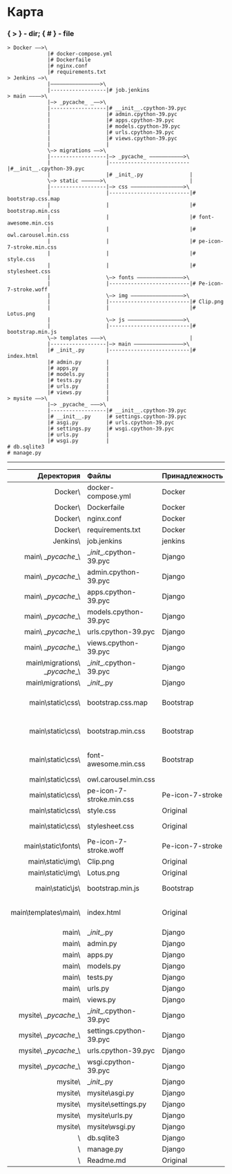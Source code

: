 Карта
=====
### { > } - dir; { # } - file
```
> Docker ――>\
             |# docker-compose.yml
             |# Dockerfaile
             |# nginx.conf
             |# requirements.txt
> Jenkins ―>\
             |――――――――――――――――>\
             |------------------|# job.jenkins
> main ――――>\
             |―> _pycache_ _――>\
             |------------------|# __init__.cpython-39.pyc
             |                  |# admin.cpython-39.pyc
             |                  |# apps.cpython-39.pyc
             |                  |# models.cpython-39.pyc
             |                  |# urls.cpython-39.pyc
             |                  |# views.cpython-39.pyc
             |                  |
             \―> migrations ――>\
             |------------------|―> _pycache_ ―――――――――――>\
             |                  |--------------------------|#__init__.cpython-39.pyc
             |                  |# _init_.py               |
             \―> static ――――――>\                           |
             |------------------|―> css ―――――――――――――――――>\
             |                  |--------------------------|# bootstrap.css.map
             |                  |                          |# bootstrap.min.css
             |                  |                          |# font-awesome.min.css
             |                  |                          |# owl.carousel.min.css
             |                  |                          |# pe-icon-7-stroke.min.css
             |                  |                          |# style.css
             |                  |                          |# stylesheet.css
             |                  \―> fonts ―――――――――――――――>\
             |                  |--------------------------|# Pe-icon-7-stroke.woff
             |                  \―> img ―――――――――――――――――>\
             |                  |--------------------------|# Clip.png
             |                  |                          |# Lotus.png
             |                  \―> js ――――――――――――――――――>\
             |                  |--------------------------|# bootstrap.min.js  
             \―> templates ―――>\                           |
             |------------------|―> main ――――――――――――――――>\
             |# _init_.py       |--------------------------|# index.html
             |# admin.py        |
             |# apps.py         |
             |# models.py       |
             |# tests.py        |
             |# urls.py         |
             |# views.py        |                                              
> mysite ――>\                   |
             |―> _pycache_ ―――>\
             |------------------|# __init__.cpython-39.pyc
             |# __init__.py     |# settings.cpython-39.pyc
             |# asgi.py         |# urls.cpython-39.pyc
             |# settings.py     |# wsgi.cpython-39.pyc
             |# urls.py         |
             |# wsgi.py         |
# db.sqlite3
# manage.py
```
____
| Деректория                     | Файлы                    | Принадлежность    | Описание                  |
|-------------------------------:|:-------------------------|:------------------|:-------------------------:|
| Docker\                        | docker-compose.yml       | Docker            |
| Docker\                        | Dockerfaile              | Docker            |
| Docker\                        | nginx.conf               | Docker            |
| Docker\                        | requirements.txt         | Docker            |
| Jenkins\                       | job.jenkins              | jenkins           |
| main\ \__pycache__\            | \__init__.cpython-39.pyc | Django            |
| main\ \__pycache__\            | admin.cpython-39.pyc     | Django            |
| main\ \__pycache__\            | apps.cpython-39.pyc      | Django            |
| main\ \__pycache__\            | models.cpython-39.pyc    | Django            |
| main\ \__pycache__\            | urls.cpython-39.pyc      | Django            |
| main\ \__pycache__\            | views.cpython-39.pyc     | Django            |
| main\migrations\ \__pycache__\ | \__init__.cpython-39.pyc | Django            |
| main\migrations\               | \__init__.py             | Django            |
| main\static\css\               | bootstrap.css.map        | Bootstrap         | CSS инструментарий вспом. |
| main\static\css\               | bootstrap.min.css        | Bootstrap         | CSS инструментарий основ. |
| main\static\css\               | font-awesome.min.css     | Bootstrap         | CSS инструментарий вспом. |
| main\static\css\               | owl.carousel.min.css     |                   |
| main\static\css\               | pe-icon-7-stroke.min.css | Pe-icon-7-stroke  | CSS иконки                |
| main\static\css\               | style.css                | Original          |
| main\static\css\               | stylesheet.css           | Original          | Основная  таблица стилей  |
| main\static\fonts\             | Pe-icon-7-stroke.woff    | Pe-icon-7-stroke  | Шрифты                    |
| main\static\img\               | Clip.png                 | Original          | Иконка                    |
| main\static\img\               | Lotus.png                | Original          | Иконка                    |
| main\static\js\                | bootstrap.min.js         | Bootstrap         | Скрипты для Bootstrap     |
| main\templates\main\           | index.html               | Original          | Шаблон домашней страницы  |
| main\                          | \__init__.py             | Django            |
| main\                          | admin.py                 | Django            |
| main\                          | apps.py                  | Django            |
| main\                          | models.py                | Django            |
| main\                          | tests.py                 | Django            |
| main\                          | urls.py                  | Django            |
| main\                          | views.py                 | Django            |
| mysite\ \__pycache__\          | \__init__.cpython-39.pyc | Django            |
| mysite\ \__pycache__\          | settings.cpython-39.pyc  | Django            |
| mysite\ \__pycache__\          | urls.cpython-39.pyc      | Django            |
| mysite\ \__pycache__\          | wsgi.cpython-39.pyc      | Django            |
| mysite\                        | \__init__.py             | Django            |
| mysite\                        | mysite\asgi.py           | Django            |
| mysite\                        | mysite\settings.py       | Django            |
| mysite\                        | mysite\urls.py           | Django            |
| mysite\                        | mysite\wsgi.py           | Django            |
| \                              | db.sqlite3               | Django            |
| \                              | manage.py                | Django            |
| \                              | Readme.md                | Original          |
